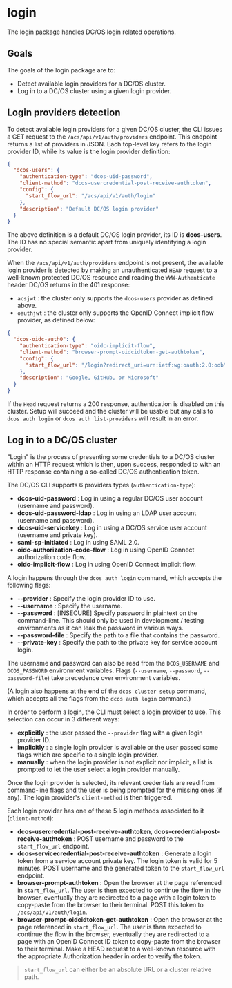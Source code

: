 # login

The login package handles DC/OS login related operations.

## Goals

The goals of the login package are to:

- Detect available login providers for a DC/OS cluster.
- Log in to a DC/OS cluster using a given login provider.

## Login providers detection

To detect available login providers for a given DC/OS cluster, the CLI issues a GET request to the
`/acs/api/v1/auth/providers` endpoint. This endpoint returns a list of providers in JSON. Each
top-level key refers to the login provider ID, while its value is the login provider definition:

``` json
{
  "dcos-users": {
    "authentication-type": "dcos-uid-password",
    "client-method": "dcos-usercredential-post-receive-authtoken",
    "config": {
      "start_flow_url": "/acs/api/v1/auth/login"
    },
    "description": "Default DC/OS login provider"
  }
}
```

The above definition is a default DC/OS login provider, its ID is **dcos-users**.
The ID has no special semantic apart from uniquely identifying a login provider.

When the `/acs/api/v1/auth/providers` endpoint is not present, the available login provider is
detected by making an unauthenticated `HEAD` request to a well-known protected DC/OS resource and
reading the `WWW-Authenticate` header DC/OS returns in the 401 response:

- `acsjwt` : the cluster only supports the `dcos-users` provider as defined above.
- `oauthjwt` : the cluster only supports the OpenID Connect implicit flow provider, as defined below:

``` json
{
  "dcos-oidc-auth0": {
    "authentication-type": "oidc-implicit-flow",
    "client-method": "browser-prompt-oidcidtoken-get-authtoken",
    "config": {
      "start_flow_url": "/login?redirect_uri=urn:ietf:wg:oauth:2.0:oob"
    },
    "description": "Google, GitHub, or Microsoft"
  }
}
```

If the `Head` request returns a 200 response, authentication is disabled on this cluster. Setup will
succeed and the cluster will be usable but any calls to `dcos auth login` or
`dcos auth list-providers` will result in an error.

## Log in to a DC/OS cluster

"Login" is the process of presenting some credentials to a DC/OS cluster within an HTTP request which is then,
upon success, responded to with an HTTP response containing a so-called DC/OS authentication token.

The DC/OS CLI supports 6 providers types (`authentication-type`):

- **dcos-uid-password** : Log in using a regular DC/OS user account (username and password).
- **dcos-uid-password-ldap** : Log in using an LDAP user account (username and password).
- **dcos-uid-servicekey** : Log in using a DC/OS service user account (username and private key).
- **saml-sp-initiated** : Log in using SAML 2.0.
- **oidc-authorization-code-flow** : Log in using OpenID Connect authorization code flow.
- **oidc-implicit-flow** : Log in using OpenID Connect implicit flow.

A login happens through the `dcos auth login` command, which accepts the following flags:

- **--provider** : Specify the login provider ID to use.
- **--username** : Specify the username.
- **--password** : [INSECURE] Specify password in plaintext on the command-line. This should
                   only be used in development / testing environments as it can leak the
                   password in various ways.
- **--password-file** : Specify the path to a file that contains the password.
- **--private-key** : Specify the path to the private key for service account login.

The username and password can also be read from the `DCOS_USERNAME` and `DCOS_PASSWORD` environment
variables. Flags (`--username`, `--password`, `--password-file`) take precedence over environment variables.

(A login also happens at the end of the `dcos cluster setup` command, which accepts all the flags
from the `dcos auth login` command.)

In order to perform a login, the CLI must select a login provider to use. This selection can occur
in 3 different ways:

- **explicitly** : the user passed the `--provider` flag with a given login provider ID.
- **implicitly** : a single login provider is available or the user passed some flags
    which are specific to a single login provider.
- **manually** : when the login provider is not explicit nor implicit, a list is prompted to let
    the user select a login provider manually.

Once the login provider is selected, its relevant credentials are read from command-line flags
and the user is being prompted for the missing ones (if any). The login provider's `client-method`
is then triggered.

Each login provider has one of these 5 login methods associated to it (`client-method`):

- **dcos-usercredential-post-receive-authtoken**, **dcos-credential-post-receive-authtoken** :
    POST username and password to the `start_flow_url` endpoint.
- **dcos-servicecredential-post-receive-authtoken** : Generate a login token from a service account
    private key. The login token is valid for 5 minutes. POST username and the generated token to the
    `start_flow_url` endpoint.
- **browser-prompt-authtoken** : Open the browser at the page referenced in `start_flow_url`. The user
    is then expected to continue the flow in the browser, eventually they are redirected to a page with
    a login token to copy-paste from the browser to their terminal. POST this token to
    `/acs/api/v1/auth/login`.
- **browser-prompt-oidcidtoken-get-authtoken** : Open the browser at the page referenced in
    `start_flow_url`. The user is then expected to continue the flow in the browser, eventually
    they are redirected to a page with an OpenID Connect ID token to copy-paste from the browser
    to their terminal. Make a HEAD request to a well-known resource with the appropriate
    Authorization header in order to verify the token.

> `start_flow_url` can either be an absolute URL or a cluster relative path.
